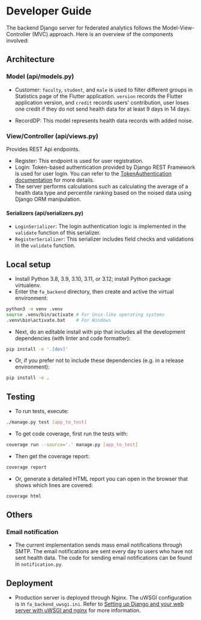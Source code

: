 # Developer Guide

The backend Django server for federated analytics follows the Model-View-Controller (MVC) approach. Here is an overview of the components involved:

## Architecture

### Model (api/models.py)

- Customer: `faculty`, `student`, and `male` is used to filter different groups in Statistics page of the Flutter application. `version` records the Flutter application version, and `credit` records users' contribution, user loses one credit if they do not send health data for at least 9 days in 14 days.

- RecordDP: This model represents health data records with added noise.

### View/Controller (api/views.py)

Provides REST Api endpoints.

- Register: This endpoint is used for user registration.
- Login: Token-based authentication provided by Django REST Framework is used for user login. You can refer to the [TokenAuthentication documentation](https://www.django-rest-framework.org/api-guide/authentication/#tokenauthentication) for more details.
- The server performs calculations such as calculating the average of a health data type and percentile ranking based on the noised data using Django ORM manipulation.

#### Serializers (api/serializers.py)

- `LoginSerializer`: The login authentication logic is implemented in the `validate` function of this serializer.
- `RegisterSerializer`: This serializer includes field checks and validations in the `validate` function.

## Local setup

- Install Python 3.8, 3.9, 3.10, 3.11, or 3.12; install Python package virtualenv.
- Enter the `fa_backend` directory, then create and active the virtual environment:
```bash
python3 -m venv .venv
source .venv/bin/activate # For Unix-like operating systems
.venv\bin\activate.bat    # For Windows
```
- Next, do an editable install with pip that includes all the development dependencies (with linter and code formatter):
```bash
pip install -e '.[dev]'
```
- Or, if you prefer not to include these dependencies (e.g. in a release environment):
```bash
pip install -e .
```

## Testing

- To run tests, execute:
```bash
./manage.py test [app_to_test]
```
- To get code coverage, first run the tests with:
```bash
coverage run --source='.' manage.py [app_to_test]
```
- Then get the coverage report:
```bash
coverage report
```
- Or, generate a detailed HTML report you can open in the browser that shows which lines are covered:
```bash
coverage html
```

## Others

### Email notification

- The current implementation sends mass email notifications through SMTP. The email notifications are sent every day to users who have not sent health data. The code for sending email notifications can be found in `notification.py`.

## Deployment

- Production server is deployed through Nginx. The uWSGI configuration is in `fa_backend_uwsgi.ini`. Refer to [Setting up Django and your web server with uWSGI and nginx](https://uwsgi-docs.readthedocs.io/en/latest/tutorials/Django_and_nginx.html) for more information.
